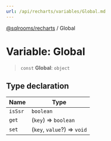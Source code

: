 ```yaml
---
url: /api/recharts/variables/Global.md
---
```

[@sqlrooms/recharts](../index.md) / Global

# Variable: Global

> `const` **Global**: `object`

## Type declaration

| Name | Type |
| ------ | ------ |
|  `isSsr` | `boolean` |
|  `get` | (`key`) => `boolean` |
|  `set` | (`key`, `value`?) => `void` |
